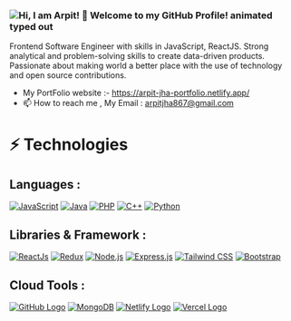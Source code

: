 ### <img src="https://readme-typing-svg.demolab.com?font=Operator+Mono&size=37&duration=2800&pause=2000&color=FAFAFA&center=true&vCenter=true&width=940&height=50&lines=Hi%2C+I'm+Arpit+Welcome+to+my+Github+Profile!" align="middle" alt="Hi, I am Arpit! 👋 Welcome to my GitHub Profile! animated typed out">

Frontend Software Engineer with skills in JavaScript, ReactJS. Strong analytical and problem-solving skills to create data-driven products. Passionate about making world a better place with the use of technology and open source contributions.

- My PortFolio website :- https://arpit-jha-portfolio.netlify.app/
- 📫 How to reach me , My Email : arpitjha867@gmail.com

# ⚡ Technologies

## Languages :

[![JavaScript](https://img.shields.io/badge/Language-JavaScript-yellow?logo=javascript)](https://www.javascript.com/)
[![Java](https://img.shields.io/badge/Language-Java-red?logo=java)](https://www.java.com/)
[![PHP](https://img.shields.io/badge/Language-PHP-purple?logo=php)](https://www.php.net/)
[![C++](https://img.shields.io/badge/Language-C++-blue?logo=c%2B%2B)](https://isocpp.org/)
[![Python](https://img.shields.io/badge/Language-Python-green?logo=python)](https://www.python.org/)


## Libraries & Framework :

[![ReactJs](https://img.shields.io/badge/React-61DAFB?logo=react&logoColor=white)](https://reactjs.org/)
[![Redux](https://img.shields.io/badge/Redux-764ABC?logo=redux&logoColor=white)](https://redux.js.org/)
[![Node.js](https://img.shields.io/badge/Node.js-339933?logo=node.js&logoColor=white)](https://nodejs.org/)
[![Express.js](https://img.shields.io/badge/Express.js-000000?logo=express&logoColor=white)](https://expressjs.com/)
[![Tailwind CSS](https://img.shields.io/badge/Tailwind%20CSS-38B2AC?logo=tailwind-css&logoColor=white)](https://tailwindcss.com/)
[![Bootstrap](https://img.shields.io/badge/Bootstrap-7952B3?logo=bootstrap&logoColor=white)](https://getbootstrap.com/)

## Cloud Tools :

[![GitHub Logo](https://img.shields.io/badge/GitHub-Used-181717?logo=github)](https://github.com/your_username)
[![MongoDB](https://img.shields.io/badge/MongoDB-4EA94B?logo=mongodb&logoColor=white)](https://www.mongodb.com/)
[![Netlify Logo](https://img.shields.io/badge/Netlify-Used-00C7B7?logo=netlify)](https://www.netlify.com)
[![Vercel Logo](https://img.shields.io/badge/Vercel-Used-000000?logo=vercel)](https://vercel.com)


<!---
arpitjha867/arpitjha867 is a ✨ special ✨ repository because its `README.md` (this file) appears on your GitHub profile.
You can click the Preview link to take a look at your changes.
--->
